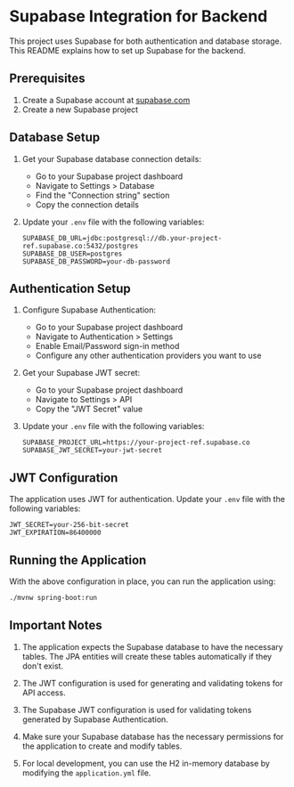 # Supabase Integration for Backend

This project uses Supabase for both authentication and database storage. This README explains how to set up Supabase for the backend.

## Prerequisites

1. Create a Supabase account at [supabase.com](https://supabase.com)
2. Create a new Supabase project

## Database Setup

1. Get your Supabase database connection details:
   - Go to your Supabase project dashboard
   - Navigate to Settings > Database
   - Find the "Connection string" section
   - Copy the connection details

2. Update your `.env` file with the following variables:
   ```
   SUPABASE_DB_URL=jdbc:postgresql://db.your-project-ref.supabase.co:5432/postgres
   SUPABASE_DB_USER=postgres
   SUPABASE_DB_PASSWORD=your-db-password
   ```

## Authentication Setup

1. Configure Supabase Authentication:
   - Go to your Supabase project dashboard
   - Navigate to Authentication > Settings
   - Enable Email/Password sign-in method
   - Configure any other authentication providers you want to use

2. Get your Supabase JWT secret:
   - Go to your Supabase project dashboard
   - Navigate to Settings > API
   - Copy the "JWT Secret" value

3. Update your `.env` file with the following variables:
   ```
   SUPABASE_PROJECT_URL=https://your-project-ref.supabase.co
   SUPABASE_JWT_SECRET=your-jwt-secret
   ```

## JWT Configuration

The application uses JWT for authentication. Update your `.env` file with the following variables:

```
JWT_SECRET=your-256-bit-secret
JWT_EXPIRATION=86400000
```

## Running the Application

With the above configuration in place, you can run the application using:

```bash
./mvnw spring-boot:run
```

## Important Notes

1. The application expects the Supabase database to have the necessary tables. The JPA entities will create these tables automatically if they don't exist.

2. The JWT configuration is used for generating and validating tokens for API access.

3. The Supabase JWT configuration is used for validating tokens generated by Supabase Authentication.

4. Make sure your Supabase database has the necessary permissions for the application to create and modify tables.

5. For local development, you can use the H2 in-memory database by modifying the `application.yml` file.
